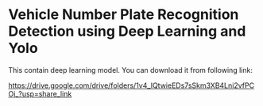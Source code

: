 # Vehicle Number Plate Recognition Detection using Deep Learning and Yolo


This contain deep learning model. You can download it from following link:

https://drive.google.com/drive/folders/1v4_IQtwieEDs7sSkm3XB4Lni2vfPCOj_?usp=share_link
